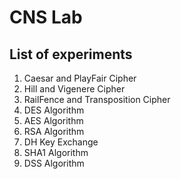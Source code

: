 # CNS Lab

## List of experiments
1. Caesar and PlayFair Cipher
2. Hill and Vigenere Cipher
3. RailFence and Transposition Cipher
4. DES Algorithm
5. AES Algorithm
6. RSA Algorithm
7. DH Key Exchange
8. SHA1 Algorithm
9. DSS Algorithm
